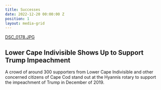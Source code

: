 ```yaml
---
title: Successes
date: 2022-12-20 00:00:00 Z
position: 1
layout: media-grid
---
```


<img>[DSC_0178.JPG](/uploads/DSC_0178.JPG)</img>
## Lower Cape Indivisible Shows Up to Support Trump Impeachment
<p>A crowd of around 300 supporters from Lower Cape Indivisible and other concerned citizens of Cape Cod stand out at the Hyannis rotary to support the impeachment of Trump in December of 2019.</p>